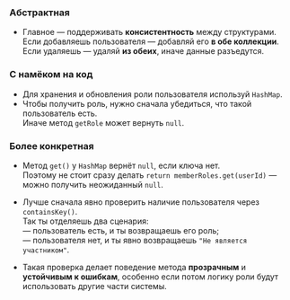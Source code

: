 ### Абстрактная

- Главное — поддерживать **консистентность** между структурами.  
  Если добавляешь пользователя — добавляй его **в обе коллекции**.  
  Если удаляешь — удаляй **из обеих**, иначе данные разъедутся.

### С намёком на код

- Для хранения и обновления роли пользователя используй `HashMap`.
- Чтобы получить роль, нужно сначала убедиться, что такой пользователь есть.  
  Иначе метод `getRole` может вернуть `null`.

### Более конкретная
- Метод `get()` у `HashMap` вернёт `null`, если ключа нет.  
  Поэтому не стоит сразу делать `return memberRoles.get(userId)` — можно получить неожиданный `null`.

- Лучше сначала явно проверить наличие пользователя через `containsKey()`.  
  Так ты отделяешь два сценария:  
  — пользователь есть, и ты возвращаешь его роль;  
  — пользователя нет, и ты явно возвращаешь `"Не является участником"`.

- Такая проверка делает поведение метода **прозрачным** и **устойчивым к ошибкам**, особенно если потом логику роли будут использовать другие части системы.